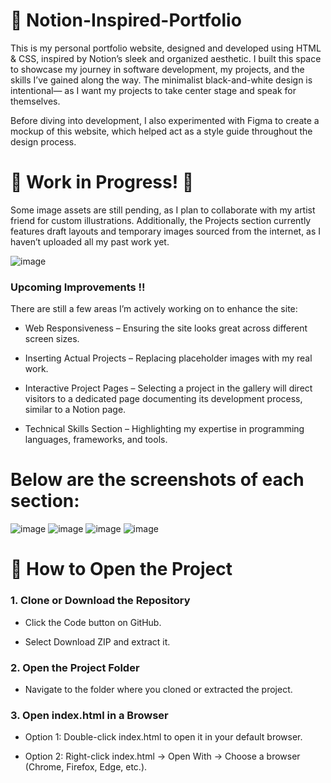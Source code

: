 # 📓 Notion-Inspired-Portfolio

This is my personal portfolio website, designed and developed using HTML & CSS, inspired by Notion’s sleek and organized aesthetic. I built this space to showcase my journey in software development, my projects, and the skills I’ve gained along the way. The minimalist black-and-white design is intentional— as I want my projects to take center stage and speak for themselves.

Before diving into development, I also experimented with Figma to create a mockup of this website, which helped act as a style guide throughout the design process.

# 🚧 Work in Progress! 🚧

Some image assets are still pending, as I plan to collaborate with my artist friend for custom illustrations. Additionally, the Projects section currently features draft layouts and temporary images sourced from the internet, as I haven’t uploaded all my past work yet. 

![image](https://github.com/user-attachments/assets/fd5d8fb7-a797-409e-80b4-3a10ec66a50b)


### Upcoming Improvements !!
There are still a few areas I’m actively working on to enhance the site:

- Web Responsiveness – Ensuring the site looks great across different screen sizes.

- Inserting Actual Projects – Replacing placeholder images with my real work.

- Interactive Project Pages – Selecting a project in the gallery will direct visitors to a dedicated page documenting its development process, similar to a Notion page.

- Technical Skills Section – Highlighting my expertise in programming languages, frameworks, and tools.
  

# Below are the screenshots of each section:

![image](https://github.com/user-attachments/assets/cd62da10-cdd8-40b6-b344-9400537db711)
![image](https://github.com/user-attachments/assets/b778ae18-1e51-4ff1-97bc-1a634892984d)
![image](https://github.com/user-attachments/assets/9e6908a4-8e1e-43f3-82e2-b31fd0feb944)
![image](https://github.com/user-attachments/assets/4f979cc5-1208-4a96-a853-6dc8194fde55)


# 📌 How to Open the Project

### 1. Clone or Download the Repository 

- Click the Code button on GitHub.

- Select Download ZIP and extract it.

### 2. Open the Project Folder

- Navigate to the folder where you cloned or extracted the project.

### 3. Open index.html in a Browser

- Option 1: Double-click index.html to open it in your default browser.

- Option 2: Right-click index.html → Open With → Choose a browser (Chrome, Firefox, Edge, etc.).
